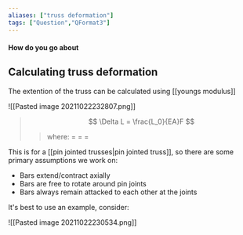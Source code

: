 ```yaml
---
aliases: ["truss deformation"]
tags: ["Question","QFormat3"]
---
```


#### How do you go about
## Calculating truss deformation
The extention of the truss can be calculated using [[youngs modulus]]

![[Pasted image 20211022232807.png]]

> $$ \Delta L = \frac{L_0}{EA}F  $$ 
>> where:
>> $=$ 
>> $=$
>> $=$


This is for a [[pin jointed trusses|pin jointed truss]], so there are some primary assumptions we work on:
- Bars extend/contract axially
- Bars are free to rotate around pin joints
- Bars always remain attacked to each other at the joints

It's best to use an example, consider:

![[Pasted image 20211022230534.png]]


